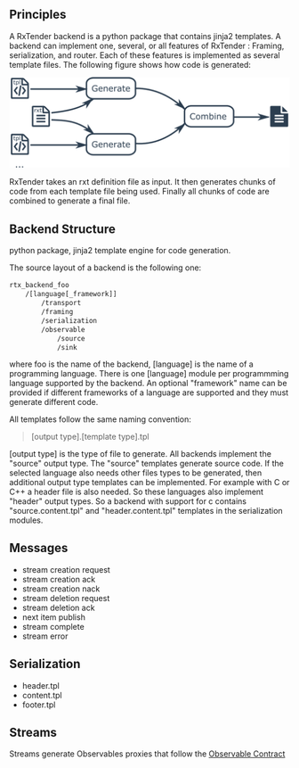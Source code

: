 ## Principles

A RxTender backend is a python package that contains jinja2 templates. A backend
can implement one, several, or all features of RxTender : Framing,
serialization, and router. Each of these features is implemented as several
template files. The following figure shows how code is generated:

![workflow](diagram/workflow.png)

RxTender takes an rxt definition file as input. It then generates chunks of code
from each template file being used. Finally all chunks of code are combined to
generate a final file.

## Backend Structure

python package, jinja2 template engine for code generation.

The source layout of a backend is the following one:

    rtx_backend_foo
        /[language[_framework]]            
            /transport
            /framing
            /serialization
            /observable
                /source
                /sink

where foo is the name of the backend, [language] is the name of a programming
language. There is one [language] module per programmming language supported by
the backend. An optional "framework" name can be provided if different
frameworks of a language are supported and they must generate different code.

All templates follow the same naming convention:

>[output type].[template type].tpl

[output type] is the type of file to generate. All backends implement the
"source" output type. The "source" templates generate source code. If the
selected language also needs other files types to be generated, then additional
output type templates can be implemented. For example with C or C++ a header
file is also needed. So these languages also implement "header" output types. So
a backend with support for c contains "source.content.tpl" and "header.content.tpl"
templates in the serialization modules.

## Messages

- stream creation request
- stream creation ack
- stream creation nack
- stream deletion request
- stream deletion ack
- next item publish
- stream complete
- stream error

## Serialization

- header.tpl
- content.tpl
- footer.tpl


## Streams

Streams generate Observables proxies that follow the [Observable Contract](http://reactivex.io/documentation/contract.html)
